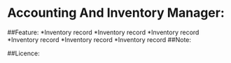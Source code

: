 # Accounting And Inventory Manager:
##Feature:
*Inventory record
*Inventory record
*Inventory record
*Inventory record
*Inventory record
*Inventory record
##Note:

##Licence:
